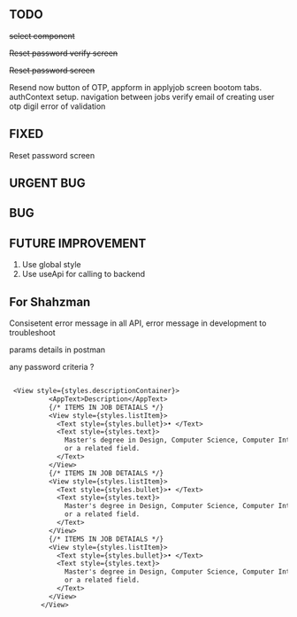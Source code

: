 ## TODO

~~select component~~

~~Reset password verify screen~~

~~Reset password screen~~

Resend now button of OTP,
appform in applyjob screen
bootom tabs.
authContext setup.
navigation between jobs
verify email of creating user otp digil error of validation

## FIXED

Reset password screen

## URGENT BUG

## BUG

## FUTURE IMPROVEMENT

1. Use global style
1. Use useApi for calling to backend

## For Shahzman

Consisetent error message in all API, error message in development to troubleshoot

params details in postman

any password criteria ?

```txt

 <View style={styles.descriptionContainer}>
          <AppText>Description</AppText>
          {/* ITEMS IN JOB DETAIALS */}
          <View style={styles.listItem}>
            <Text style={styles.bullet}>• </Text>
            <Text style={styles.text}>
              Master's degree in Design, Computer Science, Computer Interaction,
              or a related field.
            </Text>
          </View>
          {/* ITEMS IN JOB DETAIALS */}
          <View style={styles.listItem}>
            <Text style={styles.bullet}>• </Text>
            <Text style={styles.text}>
              Master's degree in Design, Computer Science, Computer Interaction,
              or a related field.
            </Text>
          </View>
          {/* ITEMS IN JOB DETAIALS */}
          <View style={styles.listItem}>
            <Text style={styles.bullet}>• </Text>
            <Text style={styles.text}>
              Master's degree in Design, Computer Science, Computer Interaction,
              or a related field.
            </Text>
          </View>
        </View>
```
